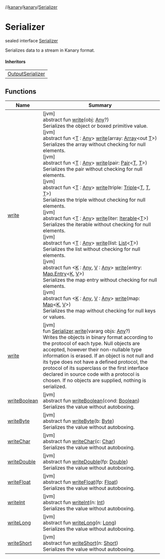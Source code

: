 //[kanary](../../../index.md)/[kanary](../index.md)/[Serializer](index.md)

# Serializer

sealed interface [Serializer](index.md)

Serializes data to a stream in Kanary format.

#### Inheritors

| |
|---|
| [OutputSerializer](../-output-serializer/index.md) |

## Functions

| Name | Summary |
|---|---|
| [write](write.md) | [jvm]<br>abstract fun [write](write.md)(obj: [Any](https://kotlinlang.org/api/latest/jvm/stdlib/kotlin/-any/index.html)?)<br>Serializes the object or boxed primitive value.<br>[jvm]<br>abstract fun &lt;[T](write.md) : [Any](https://kotlinlang.org/api/latest/jvm/stdlib/kotlin/-any/index.html)&gt; [write](write.md)(array: [Array](https://kotlinlang.org/api/latest/jvm/stdlib/kotlin/-array/index.html)&lt;out [T](write.md)&gt;)<br>Serializes the array without checking for null elements.<br>[jvm]<br>abstract fun &lt;[T](write.md) : [Any](https://kotlinlang.org/api/latest/jvm/stdlib/kotlin/-any/index.html)&gt; [write](write.md)(pair: [Pair](https://kotlinlang.org/api/latest/jvm/stdlib/kotlin/-pair/index.html)&lt;[T](write.md), [T](write.md)&gt;)<br>Serializes the pair without checking for null elements.<br>[jvm]<br>abstract fun &lt;[T](write.md) : [Any](https://kotlinlang.org/api/latest/jvm/stdlib/kotlin/-any/index.html)&gt; [write](write.md)(triple: [Triple](https://kotlinlang.org/api/latest/jvm/stdlib/kotlin/-triple/index.html)&lt;[T](write.md), [T](write.md), [T](write.md)&gt;)<br>Serializes the triple without checking for null elements.<br>[jvm]<br>abstract fun &lt;[T](write.md) : [Any](https://kotlinlang.org/api/latest/jvm/stdlib/kotlin/-any/index.html)&gt; [write](write.md)(iter: [Iterable](https://kotlinlang.org/api/latest/jvm/stdlib/kotlin.collections/-iterable/index.html)&lt;[T](write.md)&gt;)<br>Serializes the iterable without checking for null elements.<br>[jvm]<br>abstract fun &lt;[T](write.md) : [Any](https://kotlinlang.org/api/latest/jvm/stdlib/kotlin/-any/index.html)&gt; [write](write.md)(list: [List](https://kotlinlang.org/api/latest/jvm/stdlib/kotlin.collections/-list/index.html)&lt;[T](write.md)&gt;)<br>Serializes the list without checking for null elements.<br>[jvm]<br>abstract fun &lt;[K](write.md) : [Any](https://kotlinlang.org/api/latest/jvm/stdlib/kotlin/-any/index.html), [V](write.md) : [Any](https://kotlinlang.org/api/latest/jvm/stdlib/kotlin/-any/index.html)&gt; [write](write.md)(entry: [Map.Entry](https://kotlinlang.org/api/latest/jvm/stdlib/kotlin.collections/-map/-entry/index.html)&lt;[K](write.md), [V](write.md)&gt;)<br>Serializes the map entry without checking for null elements.<br>[jvm]<br>abstract fun &lt;[K](write.md) : [Any](https://kotlinlang.org/api/latest/jvm/stdlib/kotlin/-any/index.html), [V](write.md) : [Any](https://kotlinlang.org/api/latest/jvm/stdlib/kotlin/-any/index.html)&gt; [write](write.md)(map: [Map](https://kotlinlang.org/api/latest/jvm/stdlib/kotlin.collections/-map/index.html)&lt;[K](write.md), [V](write.md)&gt;)<br>Serializes the map without checking for null keys or values. |
| [write](../write.md) | [jvm]<br>fun [Serializer](index.md).[write](../write.md)(vararg objs: [Any](https://kotlinlang.org/api/latest/jvm/stdlib/kotlin/-any/index.html)?)<br>Writes the objects in binary format according to the protocol of each type. Null objects are accepted, however their non-nullable type information is erased. If an object is not null and its type does not have a defined protocol, the protocol of its superclass or the first interface declared in source code with a protocol is chosen. If no objects are supplied, nothing is serialized. |
| [writeBoolean](write-boolean.md) | [jvm]<br>abstract fun [writeBoolean](write-boolean.md)(cond: [Boolean](https://kotlinlang.org/api/latest/jvm/stdlib/kotlin/-boolean/index.html))<br>Serializes the value without autoboxing. |
| [writeByte](write-byte.md) | [jvm]<br>abstract fun [writeByte](write-byte.md)(b: [Byte](https://kotlinlang.org/api/latest/jvm/stdlib/kotlin/-byte/index.html))<br>Serializes the value without autoboxing. |
| [writeChar](write-char.md) | [jvm]<br>abstract fun [writeChar](write-char.md)(c: [Char](https://kotlinlang.org/api/latest/jvm/stdlib/kotlin/-char/index.html))<br>Serializes the value without autoboxing. |
| [writeDouble](write-double.md) | [jvm]<br>abstract fun [writeDouble](write-double.md)(fp: [Double](https://kotlinlang.org/api/latest/jvm/stdlib/kotlin/-double/index.html))<br>Serializes the value without autoboxing. |
| [writeFloat](write-float.md) | [jvm]<br>abstract fun [writeFloat](write-float.md)(fp: [Float](https://kotlinlang.org/api/latest/jvm/stdlib/kotlin/-float/index.html))<br>Serializes the value without autoboxing. |
| [writeInt](write-int.md) | [jvm]<br>abstract fun [writeInt](write-int.md)(n: [Int](https://kotlinlang.org/api/latest/jvm/stdlib/kotlin/-int/index.html))<br>Serializes the value without autoboxing. |
| [writeLong](write-long.md) | [jvm]<br>abstract fun [writeLong](write-long.md)(n: [Long](https://kotlinlang.org/api/latest/jvm/stdlib/kotlin/-long/index.html))<br>Serializes the value without autoboxing. |
| [writeShort](write-short.md) | [jvm]<br>abstract fun [writeShort](write-short.md)(n: [Short](https://kotlinlang.org/api/latest/jvm/stdlib/kotlin/-short/index.html))<br>Serializes the value without autoboxing. |

